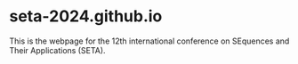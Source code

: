 # seta-2024.github.io

This is the webpage for the 12th international conference on SEquences and Their Applications (SETA).
